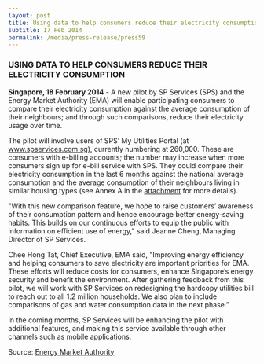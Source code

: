 ```yaml
---
layout: post
title: Using data to help consumers reduce their electricity consumption
subtitle: 17 Feb 2014
permalink: /media/press-release/press59
---
```


### USING DATA TO HELP CONSUMERS REDUCE THEIR ELECTRICITY CONSUMPTION

**Singapore, 18 February 2014**  - A new pilot by SP Services (SPS) and the Energy Market Authority (EMA) will enable participating consumers to compare their electricity consumption against the average consumption of their neighbours; and through such comparisons, reduce their electricity usage over time.

The pilot will involve users of SPS’ My Utilities Portal (at [<a href="https:http://www.spservices.com.sg///www.jtc.gov.sg/industrial-land-and-space/Pages/cleantech-park.aspx" target="_blank">www.spservices.com.sg</a>](http://www.spservices.com.sg/)), currently numbering at 260,000. These are consumers with e-billing accounts; the number may increase when more consumers sign up for e-bill service with SPS. They could compare their electricity consumption in the last 6 months against the national average consumption and the average consumption of their neighbours living in similar housing types (see Annex A in the [<a href="https://www.ema.gov.sg/cmsmedia/News/Media%20Release/530309ce2c560e-Bill_release_18_Feb14_Final_website.pdf" target="_blank">attachment</a>](https://www.ema.gov.sg/cmsmedia/News/Media%20Release/530309ce2c560e-Bill_release_18_Feb14_Final_website.pdf) for more details).


"With this new comparison feature, we hope to raise customers’ awareness of their consumption pattern and hence encourage better energy-saving habits. This builds on our continuous efforts to equip the public with information on efficient use of energy," said Jeanne Cheng, Managing Director of SP Services.

Chee Hong Tat, Chief Executive, EMA said, "Improving energy efficiency and helping consumers to save electricity are important priorities for EMA. These efforts will reduce costs for consumers, enhance Singapore’s energy security and benefit the environment. After gathering feedback from this pilot, we will work with SP Services on redesigning the hardcopy utilities bill to reach out to all 1.2 million households. We also plan to include comparisons of gas and water consumption data in the next phase.”

In the coming months, SP Services will be enhancing the pilot with additional features, and making this service available through other channels such as mobile applications.

Source: [<a href="https://www.ema.gov.sg/media_release.aspx?news_sid=20140609S3zKFYtaqUG3" target="_blank">Energy Market Authority</a>](https://www.ema.gov.sg/media_release.aspx?news_sid=20140609S3zKFYtaqUG3)